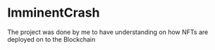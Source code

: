 # ImminentCrash
The project was done by me to have understanding on how NFTs are deployed on to the Blockchain 
